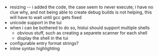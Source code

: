 + resizing -- i added the code, the case seem to never execute;
i have no clue why, and not being able to create debug builds is not helping,
this will have to wait until gcc gets fixed
+ unicode support in the tui
+ when i can be bothered to do so, histui should support multiple shells
    * obvious stuff, such as creating a separete scanner for each shell
    * display the shell in the tui
+ configurable entry format strings?
+ inline syntax highlighting
